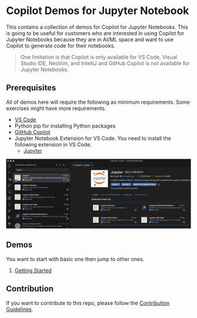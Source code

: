 # Copilot Demos for Jupyter Notebook

This contains a collection of demos for Copilot for Jupyter Notebooks. This is going to be useful for customers who are interested in using Copilot for Jupyter Notebooks because they are in AI/ML space and want to use Copilot to generate code for their notebooks. 

> One limitation is that Copilot is only available for VS Code, Visual Studio IDE, NeoVim, and IntelliJ and GitHub Copilot is not available for Jupyter Notebooks.

## Prerequisites

All of demos here will require the following as minimum requirements. Some exercises might have more requirements.

- [VS Code](https://code.visualstudio.com/download)
- Python pip for installing Python packages
- [GitHub Copilot](https://copilot.github.com/)
- Jupyter Notebook Extension for VS Code. You need to install the following extension in VS Code.
  - [Jupyter](https://marketplace.visualstudio.com/items?itemName=ms-toolsai.jupyter)

![Jupyter Notebook Extension](./images/jupyterlab-extension-prerequisite.jpg)

## Demos

You want to start with basic one then jump to other ones.

1. [Getting Started](Demos/GettingStarted/README.md)


## Contribution

If you want to contribute to this repo, please follow the [Contribution Guidelines](CONTRIBUTING.md).



